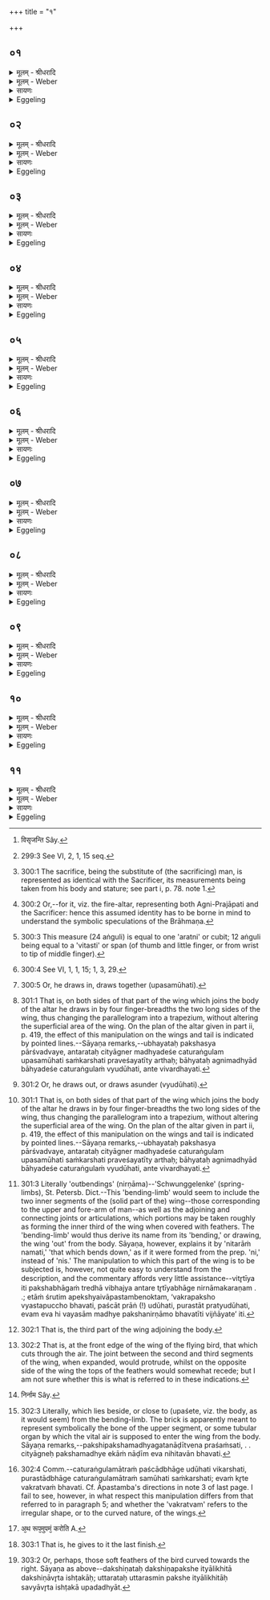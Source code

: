 +++
title = "१"

+++


## ०१
<details><summary>मूलम् - श्रीधरादि</summary>

प्रजा᳘पतिः स्वर्गं᳘ लोक᳘मजिगाᳫँ᳭ सत्॥  
(त्स᳘) स᳘र्व्वे वै᳘ पश᳘वः प्रजा᳘पतिः पु᳘रुषो᳘ ऽश्वो गौर᳘विरजः स᳘ ऽएतै᳘ रूपै᳘र्नाशक्नोत्स᳘ ऽएतं व्व᳘योविधमात्मा᳘नमपश्यदग्निं तं᳘ व्यधत्त[[!!]] सो᳘ ऽनुपसमुह्या᳘नुपाधायो᳘दपिपतिषत्स᳘ नाशक्नोत्स᳘ ऽउपसमु᳘ह्योपधायो᳘दपतत्त᳘स्माद᳘प्येत᳘र्हि व्व᳘याᳫँ᳭सि य᳘दैव᳘ पक्षा᳘ ऽउपसमू᳘हन्ते यदा प᳘त्राणि व्विसृजन्ते ऽथो᳘त्पतितुᳫँ᳭ शक्नुवन्ति॥
</details>

<details><summary>मूलम् - Weber</summary>

प्रजा᳘पतिः स्वर्गं᳘ लोक᳘मजिगांसत्॥  
स᳘र्वे वै᳘ पश᳘वः प्रजा᳘पतिः पु᳘रुषो᳘ऽश्वो गौर᳘विरजः स᳘ एतै᳘ रूपैॗर्नाशक्नोत्स᳘ एतं व᳘योविधमात्मा᳘नमपश्यदग्निं तं व्य᳘धत्त सो᳘ऽनुपसमुह्या᳘नुपाधायो᳘दपिपतिषत्सॗ नाशक्नोत्स᳘ उपसमु᳘ह्योपधायो᳘दपतत्त᳘स्माद᳘प्येत᳘र्हि व᳘यांसि यॗदैव᳘ पक्षा᳘ उपसमू᳘हन्ते यदा प᳘त्राणि विसृजन्तेऽथो᳘त्पतितुं [^wbr_1] शक्नुवन्ति॥  

[^wbr_1]: विसृजन्ति Sây.
</details>

<details><summary>सायणः</summary>

…
</details>

<details><summary>Eggeling</summary>

1. Prajāpati was desirous of going up to the world of heaven; but Prajāpati, indeed, is all the (sacrificial) animals [^egg_560]--man, horse, bull, ram, and

[^egg_560]: 299:3 See VI, 2, 1, 15 seq.

he-goat:--by means of these forms he could not do so. He saw this bird-like body, the fire-altar, and constructed it. He attempted to fly up, without contracting and expanding (the wings), but could not do so. By contracting and expanding (the wings) he did fly up: whence even to this day birds can only fly up when they contract their wings and spread their feathers.
</details>

## ०२
<details><summary>मूलम् - श्रीधरादि</summary>

तं वा᳘ ऽअङ्गु᳘लिभिर्मिमीते॥  
पु᳘रुषो वै᳘ यज्ञस्ते᳘नेदᳫँ᳭ स᳘र्व्वं मितं त᳘स्यै᳘षा ऽवमा मा᳘त्रा य᳘दङ्गु᳘लयस्त᳘द्या ऽस्यावमा मा᳘त्रा ता᳘मस्य त᳘दाप्नोति त᳘यैनं त᳘न्मिमीते॥
</details>

<details><summary>मूलम् - Weber</summary>

तं वा᳘ अङ्गु᳘लिभिर्मिमीते॥  
पु᳘रुषो वै᳘ यज्ञस्ते᳘नेदᳫं स᳘र्वम् मितं त᳘स्यैॗषावमा मा᳘त्रा य᳘दङ्गु᳘लयस्तॗद्यास्यावमा मा᳘त्रा ता᳘मस्य त᳘दाप्नोति त᳘यैनं त᳘न्मिमीते॥
</details>

<details><summary>सायणः</summary>

…
</details>

<details><summary>Eggeling</summary>

2. He measures it (the fire-altar) by finger-breadths; for the sacrifice being a man [^egg_561], it is by means of him that everything is measured here. Now these, to wit, the fingers, are his lowest measure: he thus secures for him (the sacrificial man [^egg_562]) that lowest measure of his, and therewith he thus measures him.

[^egg_561]: 300:1 The sacrifice, being the substitute of (the sacrificing) man, is represented as identical with the Sacrificer, its measurements being taken from his body and stature; see part i, p. 78. note 1.

[^egg_562]: 300:2 Or,--for it, viz. the fire-altar, representing both Agni-Prajāpati and the Sacrificer: hence this assumed identity has to be borne in mind to understand the symbolic speculations of the Brāhmaṇa.
</details>

## ०३
<details><summary>मूलम् - श्रीधरादि</summary>

च᳘तुर्व्विᳫँ᳭शत्या ऽङ्गु᳘लिभिर्मिमीते॥  
च᳘तुर्व्विᳫँ᳭शत्यक्षरा वै᳘ गायत्री᳘ गाय᳘त्रो ऽग्निर्या᳘वानग्निर्या᳘वत्यस्य मा᳘त्रा ता᳘वतै᳘वैनं त᳘न्मिमीते॥
</details>

<details><summary>मूलम् - Weber</summary>

च᳘तुर्विंशत्याङ्गु᳘लिभिर्मिमीते॥  
च᳘तुर्विंशत्यक्षरा वै᳘ गायत्री᳘ गायॗत्रोऽग्निर्या᳘वानग्निर्या᳘वत्यस्य मा᳘त्रा ता᳘वतैॗवैनं त᳘न्मिमीते॥
</details>

<details><summary>सायणः</summary>

…
</details>

<details><summary>Eggeling</summary>

3. He measures by twenty-four finger-breadths [^egg_563],--the Gāyatrī (verse) consists of twenty-four syllables, and Agni is of Gāyatra nature [^egg_564]: as great as Agni is, as great as is his measure, by so much he thus measures him.

[^egg_563]: 300:3 This measure (24 aṅguli) is equal to one 'aratni' or cubit; 12 aṅguli being equal to a 'vitasti' or span (of thumb and little finger, or from wrist to tip of middle finger).

[^egg_564]: 300:4 See VI, 1, 1, 15; 1, 3, 29.
</details>

## ०४
<details><summary>मूलम् - श्रीधरादि</summary>

स᳘ चतुरङ्गुल᳘मे᳘वोभय᳘तो ऽन्तरत᳘ ऽउपसमू᳘हति॥  
चतुरङ्गुल᳘मुभय᳘तो बाह्यतो व्यु᳘दूहति तद्या᳘वदे᳘वोपसमू᳘हति ता᳘वद्व्यु᳘दूहति तन्ना᳘है᳘वातिरेच᳘यति᳘ नो क᳘नीयः करोति त᳘था पु᳘च्छस्य तथो᳘त्तरस्य पक्षस्य[[!!]]॥
</details>

<details><summary>मूलम् - Weber</summary>

स᳘ चतुरङ्गुल᳘मेॗवोभय᳘तोऽन्तरत᳘ उपसमू᳘हति॥  
चतुरङ्गुल᳘मुभय᳘तो बाह्यतो व्यु᳘दूहति तद्या᳘वदेॗवोपसमू᳘हति ता᳘वद्व्यु᳘दूहति तन्ना᳘हैॗवातिरेच᳘यतिॗ नो क᳘नीयः करोति त᳘था पु᳘छस्य तथो᳘त्तरस्य पक्ष᳘स्य॥
</details>

<details><summary>सायणः</summary>

…
</details>

<details><summary>Eggeling</summary>

4. He contracts [^egg_565] (the right wing) inside on both

[^egg_565]: 300:5 Or, he draws in, draws together (upasamūhati).

sides [^egg_566] by just four finger-breadths, and expands [^egg_567] it outside on both sides [^egg_566] by four finger-breadths: he thus expands it by just as much as he contracts it; and thus, indeed, he neither exceeds (its proper size) nor does he make it too small. In the same way in regard to the tail, and in the same way in regard to the left wing.

[^egg_566]: 301:1 That is, on both sides of that part of the wing which joins the body of the altar he draws in by four finger-breadths the two long sides of the wing, thus changing the parallelogram into a trapezium, without altering the superficial area of the wing. On the plan of the altar given in part ii, p. 419, the effect of this manipulation on the wings and tail is indicated by pointed lines.--Sāyaṇa remarks,--ubhayataḥ pakshasya pārśvadvaye, antarataḥ cityāgner madhyadeśe caturaṅgulam upasamūhati saṁkarshati praveśayatīty arthaḥ; bāhyataḥ agnimadhyād bāhyadeśe caturaṅgulaṁ vyudūhati, ante vivardhayati.

[^egg_567]: 301:2 Or, he draws out, or draws asunder (vyudūhati).
</details>

## ०५
<details><summary>मूलम् - श्रीधरादि</summary>

(स्या᳘) अ᳘थ निर्णामौ᳘ पक्ष᳘योः करोति॥  
निर्णामौ हि व्व᳘यसः पक्ष᳘योर्भ᳘वतो व्वितृतीये᳘ व्वितृतीये हि व्व᳘यसः पक्ष᳘योर्निर्णामौ भ᳘वतो᳘ ऽन्तरे व्वितृतीये᳘ ऽन्तरे हि व्वितृतीये[[!!]] व्व᳘यसः पक्ष᳘योर्निर्णामौ भ᳘वतः स᳘ चतुरङ्गुल᳘मेव᳘ पुर᳘स्तादुदू᳘हति चतुरङ्गुलं᳘ पश्चा᳘दुपस᳘मूहति तद्या᳘वदे᳘वोदू᳘हति ता᳘वदुपस᳘मूहति तन्ना᳘है᳘वातिरेच᳘यति᳘ नो क᳘नीयः करोति॥
</details>

<details><summary>मूलम् - Weber</summary>

अ᳘थ निर्णामौ᳘ पक्ष᳘योः करोति॥  
निर्णामौ हि व᳘यसः पक्ष᳘योर्भवतो वितृतीये᳘ वितृतीये हि व᳘यसः पक्ष᳘योर्निर्णामौ भ᳘वतो᳘ऽन्तरे वितृतीये᳘ऽन्तरे हि वि᳘तृतीये व᳘यसः पक्ष᳘योर्निर्णामौ भ᳘वतः स᳘ चतुरङ्गुल᳘मेव᳘ पुर᳘स्तादुदू᳘हति चतुरङ्गुल᳘म् पश्चा᳘दुपस᳘मूहति तद्या᳘वदेॗवोदू᳘हति ता᳘वदुपस᳘मूहति तन्ना᳘हैॗवातिरेच᳘यतिॗ नो क᳘नीयः करोति॥
</details>

<details><summary>सायणः</summary>

…
</details>

<details><summary>Eggeling</summary>

5. He then makes two bending-limbs [^egg_568] in the wings, for there are two bending-limbs in a bird's

[^egg_568]: 301:3 Literally 'outbendings' (nirṇāma)--'Schwunggelenke' (spring-limbs), St. Petersb. Dict.--This 'bending-limb' would seem to include the two inner segments of the (solid part of the) wing--those corresponding to the upper and fore-arm of man--as well as the adjoining and connecting joints or articulations, which portions may be taken roughly as forming the inner third of the wing when covered with feathers. The 'bending-limb' would thus derive its name from its 'bending,' or drawing, the wing 'out' from the body. Sāyaṇa, however, explains it by 'nitarāṁ namati,' 'that which bends down,' as if it were formed from the prep. 'ni,' instead of 'nis.' The manipulation to which this part of the wing is to be subjected is, however, not quite easy to understand from the description, and the commentary affords very little assistance--vitr̥tīya iti pakshabhāgaṁ tredhā vibhajya antare tr̥tīyabhāge nirnāmakaraṇam . .; etāṁ śrutim apekshyaivāpastambenoktam, ‘vakrapaksho vyastapuccho bhavati, paścāt prāṅ (!) udūhati, purastāt pratyudūhati, evam eva hi vayasām madhye pakshanirṇāmo bhavatīti vijñāyate’ iti.

wings. In one-third (of each wing he makes them), for the bending-limbs are in one-third of the bird's wings;--in the inner third [^egg_569], for the bending-limbs are in the inner third of a bird's wings. He expands (each of these limbs) in front [^egg_570] by just four finger-breadths, and contracts it behind by four finger-breadths; he thus expands it by just as much as he contracts it; and thus, indeed, he neither exceeds (its size), nor does he make it too small.

[^egg_569]: 302:1 That is, the third part of the wing adjoining the body.

[^egg_570]: 302:2 That is, at the front edge of the wing of the flying bird, that which cuts through the air. The joint between the second and third segments of the wing, when expanded, would protrude, whilst on the opposite side of the wing the tops of the feathers would somewhat recede; but I am not sure whether this is what is referred to in these indications.
</details>

## ०६
<details><summary>मूलम् - श्रीधरादि</summary>

स त᳘स्मिन्निर्णामे[[!!]]॥  
(म) ए᳘कामि᳘ष्टकामु᳘पदधाति त᳘द्येयं व्व᳘यसः प᳘ततो निर्णामादे᳘का ना᳘ड्युपशे᳘ते तां त᳘त्करोत्य᳘थो ऽइदम्[[!!]]॥
</details>

<details><summary>मूलम् - Weber</summary>

स त᳘स्मिन्निर्णामे᳟ [^wbr_2] ॥  
ए᳘कामि᳘ष्टकामु᳘पदधाति तॗद्येयं व᳘यसः प᳘ततो निर्णामादे᳘का नाॗड्युपशे᳘ते तां त᳘त्करोत्य᳘थो इद᳘म्॥  

[^wbr_2]: निर्नाम Sây.
</details>

<details><summary>सायणः</summary>

…
</details>

<details><summary>Eggeling</summary>

6. On that bending-limb he places one brick he thereby gives to it that single tube (tubular organ) which joins on to [^egg_571] (the body) from the bending-limb of the flying bird. Then here (on the left wing).

[^egg_571]: 302:3 Literally, which lies beside, or close to (upaśete, viz. the body, as it would seem) from the bending-limb. The brick is apparently meant to represent symbolically the bone of the upper segment, or some tubular organ by which the vital air is supposed to enter the wing from the body. Sāyaṇa remarks,--pakshipakshamadhyagatanāḍītvena praśaṁsati, . . cityāgneḥ pakshamadhye ekāṁ nāḍīm eva nihitavān bhavati.
</details>

## ०७
<details><summary>मूलम् - श्रीधरादि</summary>

(म᳘) अ᳘थ व्वक्रौ᳘ पक्षौ᳘ करोति॥  
व्वक्रौ हि व्व᳘यसः पक्षौ भ᳘वतः स᳘ चतुरङ्गुल᳘मेव᳘ पश्चा᳘दुदू᳘हति चतुरङ्गुलं᳘ पुर᳘स्तादुपस᳘मूहति तद्या᳘वदे᳘वोदू᳘हति ता᳘वदुपस᳘मूहति᳘ तन्ना᳘है᳘वातिरेच᳘यति᳘ नो क᳘नीयः करोति᳘॥
</details>

<details><summary>मूलम् - Weber</summary>

अ᳘थ वक्रौ᳘ करोति॥  
वक्रौ हि व᳘यसः पक्षौ भ᳘वतः स᳘ चतुरङ्गुल᳘मेव᳘ पश्चा᳘दुदू᳘हति चतुरङ्गुल᳘म् पुर᳘स्तादुपस᳘मूहति तद्या᳘वदेॗवोदू᳘हति ता᳘वदुपस᳘मूहति तन्ना᳘हैवातिरेच᳘यतिॗ नो क᳘नीयः करोति॥
</details>

<details><summary>सायणः</summary>

…
</details>

<details><summary>Eggeling</summary>

7. He then makes the wings crooked, for a bird's wings are crooked; he expands them behind by just four finger-breadths, and contracts them in front by four finger-breadths [^egg_572]: he thus draws them out by

[^egg_572]: 302:4 Comm.--caturaṅgulamātraṁ paścādbhāge udūhati vikarshati, purastādbhāge caturaṅgulamātraṁ samūhati saṁkarshati; evaṁ kr̥te vakratvaṁ bhavati. Cf. Āpastamba's directions in note 3 of last page. I fail to see, however, in what respect this manipulation differs from that referred to in paragraph 5; and whether the  'vakratvam' refers to the irregular shape, or to the curved nature, of the wings.

just as much as he draws them in; and thus, indeed, he neither exceeds (its size) nor does he make it too small.
</details>

## ०८
<details><summary>मूलम् - श्रीधरादि</summary>

(त्य᳘) अ᳘थ रूप᳘मूत्तमं᳘ करोति॥  
(त्य᳘) अ᳘त्रैष स᳘र्व्वो ऽग्निः सं᳘स्कृतस्त᳘स्मिन्देवा᳘ ऽएत᳘द्रूप᳘मुत्तम᳘मदधुस्त᳘थै᳘वास्मिन्नय᳘मेत᳘द्रूप᳘मुत्तमं᳘ दधाति स᳘ सह᳘स्रमृज्वालिखिता ऽइ᳘ष्टकाः करो᳘ति सह᳘स्रमित्यालिखिताः᳘ सह᳘स्रमित्यालिखिताः[[!!]]॥
</details>

<details><summary>मूलम् - Weber</summary>

अ᳘थ रूप᳘मूत्तमं᳘ करोति [^wbr_3] ॥  
अ᳘त्रैष स᳘र्वोऽग्निः स᳘ᳫं᳘स्कृतस्त᳘स्मिन्देवा᳘ एत᳘द्रूप᳘मुत्तम᳘मदधुस्त᳘थैॗवास्मिन्नय᳘मेत᳘द्रूप᳘मुत्तमं᳘ दधाति स᳘ सह᳘स्रमृज्वालिखिता इ᳘ष्टकाः करो᳘ति सह᳘स्रमित्यालिखिताः᳘ सह᳘स्रमित्यालिखिताः᳟॥  

[^wbr_3]: अ᳘थ रूप᳘मुपमं᳘ करोति A.
</details>

<details><summary>सायणः</summary>

…
</details>

<details><summary>Eggeling</summary>

8. He now gives to it (the altar) the highest form [^egg_573]. This Agni had now been completely restored, and the gods conferred upon him this highest form; and in like manner does this (Sacrificer) confer upon him this highest form: he makes a thousand bricks marked with straight lines, a thousand marked this way (from left to right), and a thousand marked that way (from right to left).

[^egg_573]: 303:1 That is, he gives to it the last finish.
</details>

## ०९
<details><summary>मूलम् - श्रीधरादि</summary>

(ऽ) अ᳘थ पञ्चमीं चि᳘तिमुपधा᳘य॥  
त्रे᳘धा ऽग्निं व्वि᳘मिमीते स᳘ मध्यमे᳘ व्वितृतीये᳘ सह᳘स्रमृज्वालिखिता ऽइ᳘ष्टका ऽउ᳘पदधाति तद्या᳘नीमा᳘नि व्व᳘यसः प्रत्य᳘ञ्चि शीर्ष्ण ऽआ पु᳘च्छादृजू᳘नि लो᳘मानि ता᳘नि त᳘त्करोति᳘॥
</details>

<details><summary>मूलम् - Weber</summary>

अ᳘थ पञ्चमीं चि᳘तिमुपधा᳘य॥  
त्रेॗधाग्निं वि᳘मिमीते स᳘ मध्यमे᳘ वितृतीये᳘ सह᳘स्रमृज्वालिखिता इ᳘ष्टका उ᳘पदधाति तद्या᳘नीमा᳘नि व᳘यसः प्रत्य᳘ञ्चि शीर्ष्ण आ पु᳘छादृजू᳘नि लो᳘मानि ता᳘नि त᳘त्करोति॥
</details>

<details><summary>सायणः</summary>

…
</details>

<details><summary>Eggeling</summary>

9. And when he has laid down the fifth layer, he measures out the altar in three parts, and on the central part he places the one thousand bricks marked with straight lines: he thereby gives to it those straight plumes of the bird pointing backwards (with their tops, and covering it) from head to tail.
</details>

## १०
<details><summary>मूलम् - श्रीधरादि</summary>

(त्य᳘) अ᳘थ सह᳘स्रमित्यालिखिता᳘ दक्षिणत ऽउ᳘पदधाति॥  
तद्या᳘नीमा᳘नि व्व᳘यसो दक्षिणतो᳘ व्वक्रा᳘णि लो᳘मानि ता᳘नि त᳘त्करोति᳘॥
</details>

<details><summary>मूलम् - Weber</summary>

अ᳘थ सह᳘स्रमित्यालिखिता᳘ दक्षिणत उ᳘पदधाति॥  
तद्या᳘नीमा᳘नि व᳘यसो दक्षिणतो᳘ वक्रा᳘णि लो᳘मानि ता᳘नि त᳘त्करोति॥
</details>

<details><summary>सायणः</summary>

…
</details>

<details><summary>Eggeling</summary>

10. On the right side he then lays down the one thousand (bricks) marked ṭḥuś (from left to right): he thereby gives to it those curved plumes on the right side of the bird [^egg_574].

[^egg_574]: 303:2 Or, perhaps, those soft feathers of the bird curved towards the right. Sāyaṇa as above--dakshiṇataḥ dakshiṇapakshe ityālikhitā dakshiṇāvr̥ta ishṭakāḥ; uttarataḥ uttarasmin pakshe ityālikhitāḥ savyāvr̥ta ishṭakā upadadhyāt.
</details>

## ११
<details><summary>मूलम् - श्रीधरादि</summary>

(त्य᳘) अ᳘थ सह᳘स्रमित्यालिखिता᳘ ऽउत्तरत ऽउ᳘पदधाति॥  
तद्या᳘नीमा᳘नि व्व᳘यस ऽउत्तरतो᳘ व्वक्रा᳘णि लो᳘मानि ता᳘नि त᳘त्करोति सह᳘स्रेण स᳘र्व्वं वै᳘ सह᳘स्रᳫँ᳭ स᳘र्व्वेणै᳘वास्मिन्नेत᳘द्रू᳘प᳘मुत्तमं᳘ दधाति त्रिभिः᳘ सह᳘स्रैस्त्रिवृ᳘दग्निर्या᳘वानग्निर्या᳘वत्यस्य मा᳘त्रा ता᳘वतै᳘वास्मिन्नेत᳘द्रू᳘प᳘मुत्तमं᳘ दधाति॥
</details>
<details><summary>मूलम् - Weber</summary>

अ᳘थ सह᳘स्रमित्यालिखिता᳘ उत्तरत उ᳘पदधाति॥  
तद्या᳘नीमा᳘नि व᳘यस उत्तरतो᳘ वक्रा᳘णि लो᳘मानि ता᳘नि त᳘त्करोति सह᳘स्रेण स᳘र्वं वै᳘ सह᳘स्रᳫं स᳘र्वेणैॗवास्मिन्नेत᳘द्रूप᳘मुत्तमं᳘ दधाति त्रिभिः᳘ सह᳘स्रैस्त्रिवृ᳘दग्निर्या᳘वानग्निर्या᳘वत्यस्य मा᳘त्रा ता᳘वतैॗवास्मिन्नेत᳘द्रूप᳘मुत्तमं᳘ दधाति॥
</details>

<details><summary>सायणः</summary>

…
</details>
<details><summary>Eggeling</summary>

11. On the left side he then lays down the one thousand (bricks) marked ṭḥuś (from right to left): he thereby gives to it those curved plumes on the left side of the bird. With a thousand (bricks he does it each time)--a thousand means everything:

with everything (required) he thus confers that highest form upon him (Agni);--with three thousand--Agni is threefold: as great as Agni is, as great as is his measure, with so much he thus confers the highest form upon him.
</details>

